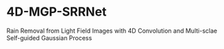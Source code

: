 # 4D-MGP-SRRNet
Rain Removal from Light Field Images with 4D Convolution and Multi-sclae Self-guided Gaussian Process
